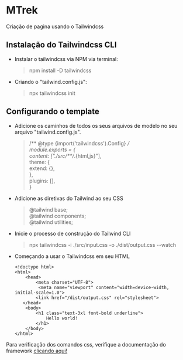  # MTrek 

Criação de pagina usando o Tailwindcss

 ## Instalação do Tailwindcss CLI

 * Instalar o tailwindcss via NPM via terminal:

    > npm install -D tailwindcss

 * Criando o "tailwind.config.js":
    > npx tailwindcss init

## Configurando o template

* Adicione os caminhos de todos os seus arquivos de modelo no seu arquivo "tailwind.config.js".

    >/** @type {import('tailwindcss').Config} */  
    >module.exports = {  
    >  content: ["./src/**/*.{html,js}"],  
    >  theme: {  
    >    extend: {},  
    >  },  
    >  plugins: [],  
    >}

  
* Adicione as diretivas do Tailwind ao seu CSS

    > @tailwind base;  
    > @tailwind components;  
    > @tailwind utilities;

* Inicie o processo de construção do Tailwind CLI

    > npx tailwindcss -i ./src/input.css -o ./dist/output.css --watch

* Começando a usar o Tailwindcss em seu HTML

    ```    
    <!doctype html>  
    <html>  
        <head>
            <meta charset="UTF-8">
             <meta name="viewport" content="width=device-width, initial-scale=1.0">
            <link href="/dist/output.css" rel="stylesheet">
       </head>
        <body>
            <h1 class="text-3xl font-bold underline">
                Hello world!
            </h1>
        </body>
    </html>
    ```

Para verificação dos comandos css, verifique a documentação do framework [clicando aqui!](https://tailwindcss.com/docs/installation)